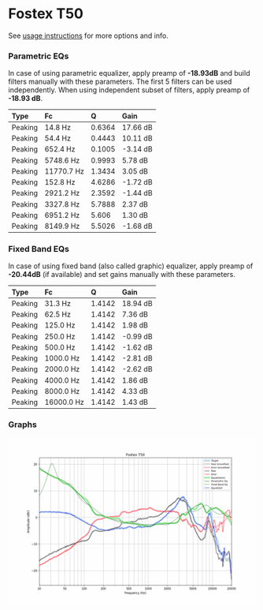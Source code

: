 # Fostex T50
See [usage instructions](https://github.com/jaakkopasanen/AutoEq#usage) for more options and info.

### Parametric EQs
In case of using parametric equalizer, apply preamp of **-18.93dB** and build filters manually
with these parameters. The first 5 filters can be used independently.
When using independent subset of filters, apply preamp of **-18.93 dB**.

| Type    | Fc         |      Q | Gain     |
|:--------|:-----------|:-------|:---------|
| Peaking | 14.8 Hz    | 0.6364 | 17.66 dB |
| Peaking | 54.4 Hz    | 0.4443 | 10.11 dB |
| Peaking | 652.4 Hz   | 0.1005 | -3.14 dB |
| Peaking | 5748.6 Hz  | 0.9993 | 5.78 dB  |
| Peaking | 11770.7 Hz | 1.3434 | 3.05 dB  |
| Peaking | 152.8 Hz   | 4.6286 | -1.72 dB |
| Peaking | 2921.2 Hz  | 2.3592 | -1.44 dB |
| Peaking | 3327.8 Hz  | 5.7888 | 2.37 dB  |
| Peaking | 6951.2 Hz  | 5.606  | 1.30 dB  |
| Peaking | 8149.9 Hz  | 5.5026 | -1.68 dB |

### Fixed Band EQs
In case of using fixed band (also called graphic) equalizer, apply preamp of **-20.44dB**
(if available) and set gains manually with these parameters.

| Type    | Fc         |      Q | Gain     |
|:--------|:-----------|:-------|:---------|
| Peaking | 31.3 Hz    | 1.4142 | 18.94 dB |
| Peaking | 62.5 Hz    | 1.4142 | 7.36 dB  |
| Peaking | 125.0 Hz   | 1.4142 | 1.98 dB  |
| Peaking | 250.0 Hz   | 1.4142 | -0.99 dB |
| Peaking | 500.0 Hz   | 1.4142 | -1.62 dB |
| Peaking | 1000.0 Hz  | 1.4142 | -2.81 dB |
| Peaking | 2000.0 Hz  | 1.4142 | -2.62 dB |
| Peaking | 4000.0 Hz  | 1.4142 | 1.86 dB  |
| Peaking | 8000.0 Hz  | 1.4142 | 4.33 dB  |
| Peaking | 16000.0 Hz | 1.4142 | 1.43 dB  |

### Graphs
![](./Fostex%20T50.png)